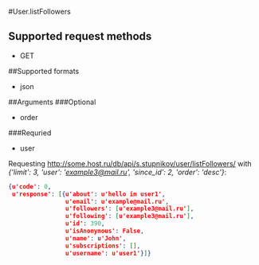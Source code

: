 #User.listFollowers

## Supported request methods 
* GET

##Supported formats
* json

##Arguments
###Optional
* order

###Requried
* user

Requesting http://some.host.ru/db/api/s.stupnikov/user/listFollowers/ with _{'limit': 3, 'user': 'example3@mail.ru', 'since_id': 2, 'order': 'desc'}_:
```json
{u'code': 0,
 u'response': [{u'about': u'hello im user1',
                u'email': u'example@mail.ru',
                u'followers': [u'example3@mail.ru'],
                u'following': [u'example3@mail.ru'],
                u'id': 390,
                u'isAnonymous': False,
                u'name': u'John',
                u'subscriptions': [],
                u'username': u'user1'}]}
```
